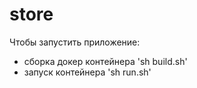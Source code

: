 # store

Чтобы запустить приложение:

- сборка докер контейнера 'sh build.sh'
- запуск контейнера 'sh run.sh'